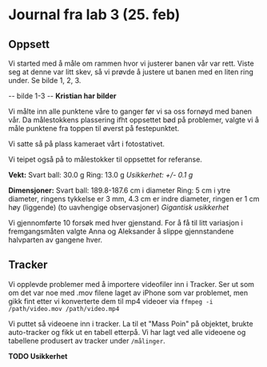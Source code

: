 # Journal fra lab 3 (25. feb)

## Oppsett

Vi started med å måle om rammen hvor vi justerer banen vår var rett. Viste seg at denne var litt skev, så vi prøvde å justere ut banen med en liten ring under. Se bilde 1, 2, 3.

-- bilde 1-3 -- **Kristian har bilder**

Vi målte inn alle punktene våre to ganger før vi sa oss fornøyd med banen vår.
Da målestokkens plassering ifht oppsettet bød på problemer, valgte vi å måle punktene fra toppen til øverst på festepunktet.

Vi satte så på plass kameraet vårt i fotostativet.

Vi teipet også på to målestokker til oppsettet for referanse.

**Vekt:**
Svart ball: 30.0 g
Ring: 13.0 g
*Usikkerhet: +/- 0.1 g*

**Dimensjoner:**
Svart ball: 189.8-187.6 cm i diameter
Ring: 5 cm i ytre diameter, ringens tykkelse er 3 mm, 4.3 cm er indre diameter, ringen er 1 cm høy (liggende) (to uavhengige observasjoner)
*Gigantisk usikkerhet*

Vi gjennomførte 10 forsøk med hver gjenstand. For å få til litt variasjon i fremgangsmåten valgte Anna og Aleksander å slippe gjennstandene halvparten av gangene hver.

## Tracker

Vi opplevde problemer med å importere videofiler inn i Tracker. Ser ut som om det var noe med .mov filene laget av iPhone som var problemet, men gikk fint etter vi konverterte dem til mp4 videoer via `ffmpeg -i /path/video.mov /path/video.mp4`

Vi puttet så videoene inn i tracker. La til et "Mass Poin" på objektet, brukte auto-tracker og fikk ut en tabell etterpå. Vi har lagt ved alle videoene og tabellene produsert av tracker under `/målinger`.

**TODO Usikkerhet**